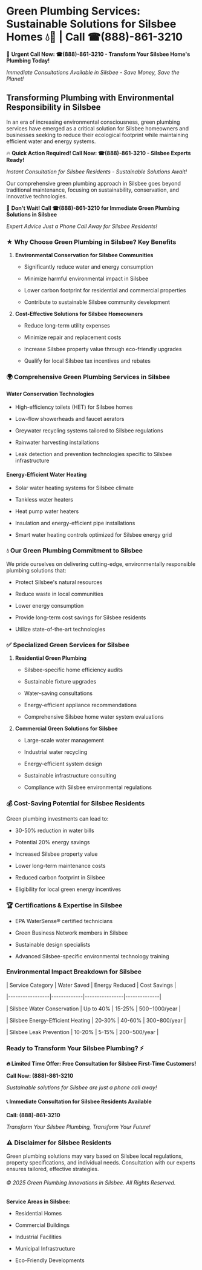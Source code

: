 # Green Plumbing Services: Sustainable Solutions for Silsbee Homes 💧🌿 | Call ☎(888)-861-3210

🚨 **Urgent Call Now: ☎(888)-861-3210 - Transform Your Silsbee Home's Plumbing Today!**
*Immediate Consultations Available in Silsbee - Save Money, Save the Planet!*

## Transforming Plumbing with Environmental Responsibility in Silsbee

In an era of increasing environmental consciousness, green plumbing services have emerged as a critical solution for Silsbee homeowners and businesses seeking to reduce their ecological footprint while maintaining efficient water and energy systems. 

🔥 **Quick Action Required! Call Now: ☎(888)-861-3210 - Silsbee Experts Ready!**
*Instant Consultation for Silsbee Residents - Sustainable Solutions Await!*

Our comprehensive green plumbing approach in Silsbee goes beyond traditional maintenance, focusing on sustainability, conservation, and innovative technologies.

🚨 **Don't Wait! Call ☎(888)-861-3210 for Immediate Green Plumbing Solutions in Silsbee**
*Expert Advice Just a Phone Call Away for Silsbee Residents!*

### ★ Why Choose Green Plumbing in Silsbee? Key Benefits

1. **Environmental Conservation for Silsbee Communities** 
   - Significantly reduce water and energy consumption
   - Minimize harmful environmental impact in Silsbee
   - Lower carbon footprint for residential and commercial properties
   - Contribute to sustainable Silsbee community development

2. **Cost-Effective Solutions for Silsbee Homeowners** 
   - Reduce long-term utility expenses
   - Minimize repair and replacement costs
   - Increase Silsbee property value through eco-friendly upgrades
   - Qualify for local Silsbee tax incentives and rebates

### 🌍 Comprehensive Green Plumbing Services in Silsbee

#### Water Conservation Technologies
- High-efficiency toilets (HET) for Silsbee homes
- Low-flow showerheads and faucet aerators
- Greywater recycling systems tailored to Silsbee regulations
- Rainwater harvesting installations
- Leak detection and prevention technologies specific to Silsbee infrastructure

#### Energy-Efficient Water Heating
- Solar water heating systems for Silsbee climate
- Tankless water heaters
- Heat pump water heaters
- Insulation and energy-efficient pipe installations
- Smart water heating controls optimized for Silsbee energy grid

### 💧 Our Green Plumbing Commitment to Silsbee

We pride ourselves on delivering cutting-edge, environmentally responsible plumbing solutions that:
- Protect Silsbee's natural resources
- Reduce waste in local communities
- Lower energy consumption
- Provide long-term cost savings for Silsbee residents
- Utilize state-of-the-art technologies

### ✅ Specialized Green Services for Silsbee

1. **Residential Green Plumbing**
   - Silsbee-specific home efficiency audits
   - Sustainable fixture upgrades
   - Water-saving consultations
   - Energy-efficient appliance recommendations
   - Comprehensive Silsbee home water system evaluations

2. **Commercial Green Solutions for Silsbee**
   - Large-scale water management
   - Industrial water recycling
   - Energy-efficient system design
   - Sustainable infrastructure consulting
   - Compliance with Silsbee environmental regulations

### 💰 Cost-Saving Potential for Silsbee Residents

Green plumbing investments can lead to:
- 30-50% reduction in water bills
- Potential 20% energy savings
- Increased Silsbee property value
- Lower long-term maintenance costs
- Reduced carbon footprint in Silsbee
- Eligibility for local green energy incentives

### 🏆 Certifications & Expertise in Silsbee

- EPA WaterSense® certified technicians
- Green Business Network members in Silsbee
- Sustainable design specialists
- Advanced Silsbee-specific environmental technology training

### Environmental Impact Breakdown for Silsbee

| Service Category | Water Saved | Energy Reduced | Cost Savings |
|-----------------|-------------|----------------|--------------|
| Silsbee Water Conservation | Up to 40% | 15-25% | $500-$1000/year |
| Silsbee Energy-Efficient Heating | 20-30% | 40-60% | $300-$800/year |
| Silsbee Leak Prevention | 10-20% | 5-15% | $200-$500/year |

### Ready to Transform Your Silsbee Plumbing? ⚡

**🔥 Limited Time Offer: Free Consultation for Silsbee First-Time Customers!**

**Call Now: (888)-861-3210**
*Sustainable solutions for Silsbee are just a phone call away!*

#### 📞 Immediate Consultation for Silsbee Residents Available

**Call: (888)-861-3210**
*Transform Your Silsbee Plumbing, Transform Your Future!*

### ⚠️ Disclaimer for Silsbee Residents

Green plumbing solutions may vary based on Silsbee local regulations, property specifications, and individual needs. Consultation with our experts ensures tailored, effective strategies.

###### © 2025 Green Plumbing Innovations in Silsbee. All Rights Reserved.

**Service Areas in Silsbee:** 
- Residential Homes
- Commercial Buildings
- Industrial Facilities
- Municipal Infrastructure
- Eco-Friendly Developments